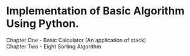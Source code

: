 
# Implementation of Basic Algorithm Using Python.

Chapter One - Basic Calculator (An application of stack)  
Chapter Two - Eight Sorting Algorithm  
